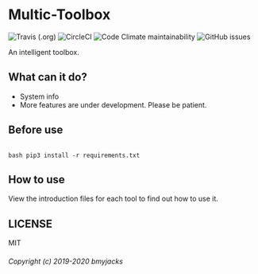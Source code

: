 # Multic-Toolbox

![Travis (.org)](https://img.shields.io/travis/bmyjacks/Multic-Toolbox?logo=travis&style=for-the-badge)
![CircleCI](https://img.shields.io/circleci/build/github/bmyjacks/Multic-Toolbox?logo=CircleCI&style=for-the-badge)
![Code Climate maintainability](https://img.shields.io/codeclimate/maintainability/bmyjacks/Multic-Toolbox?logo=Code%20Climate&style=for-the-badge)
![GitHub issues](https://img.shields.io/github/issues/bmyjacks/Multic-Toolbox?logo=github&style=for-the-badge)

An intelligent toolbox.

## What can it do?

- System info
- More features are under development. Please be patient.

## Before use

```

bash pip3 install -r requirements.txt
```

## How to use

View the introduction files for each tool to find out how to use it.

## LICENSE

MIT

###### Copyright (c) 2019-2020 bmyjacks
